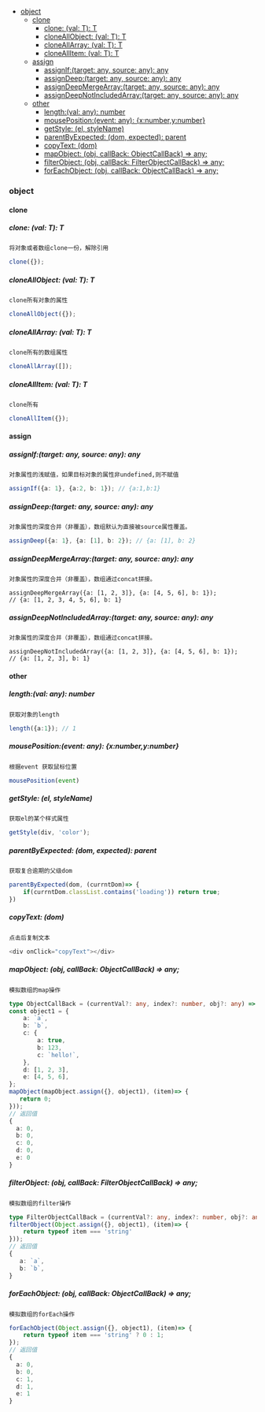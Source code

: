 <!-- START doctoc generated TOC please keep comment here to allow auto update -->
<!-- DON'T EDIT THIS SECTION, INSTEAD RE-RUN doctoc TO UPDATE -->


- [object](#object)
  - [clone](#clone)
    - [clone: <T>(val: T): T](#clone-tval-t-t)
    - [cloneAllObject: <T>(val: T): T](#cloneallobject-tval-t-t)
    - [cloneAllArray: <T>(val: T): T](#cloneallarray-tval-t-t)
    - [cloneAllItem: <T>(val: T): T](#cloneallitem-tval-t-t)
  - [assign](#assign)
    - [assignIf:(target: any, source: any): any](#assigniftarget-any-source-any-any)
    - [assignDeep:(target: any, source: any): any](#assigndeeptarget-any-source-any-any)
    - [assignDeepMergeArray:(target: any, source: any): any](#assigndeepmergearraytarget-any-source-any-any)
    - [assignDeepNotIncludedArray:(target: any, source: any): any](#assigndeepnotincludedarraytarget-any-source-any-any)
  - [other](#other)
    - [length:(val: any): number](#lengthval-any-number)
    - [mousePosition:(event: any): {x:number,y:number}](#mousepositionevent-any-xnumberynumber)
    - [getStyle: (el, styleName)](#getstyle-el-stylename)
    - [parentByExpected: (dom, expected): parent](#parentbyexpected-dom-expected-parent)
    - [copyText: (dom)](#copytext-dom)
    - [mapObject: (obj, callBack: ObjectCallBack) => any;](#mapobject-obj-callback-objectcallback--any)
    - [filterObject: (obj, callBack: FilterObjectCallBack) => any;](#filterobject-obj-callback-filterobjectcallback--any)
    - [forEachObject: (obj, callBack: ObjectCallBack) => any;](#foreachobject-obj-callback-objectcallback--any)

<!-- END doctoc generated TOC please keep comment here to allow auto update -->

### object

#### clone

##### clone: <T>(val: T): T

`将对象或者数组clone一份，解除引用`

```typescript
clone({});
```

##### cloneAllObject: <T>(val: T): T

`clone所有对象的属性`

```typescript
cloneAllObject({});
```

##### cloneAllArray: <T>(val: T): T

`clone所有的数组属性`

```typescript
cloneAllArray([]);
```

##### cloneAllItem: <T>(val: T): T

`clone所有`

```typescript
cloneAllItem({});
```

#### assign

##### assignIf:(target: any, source: any): any

`对象属性的浅赋值，如果目标对象的属性非undefined,则不赋值`

```typescript
assignIf({a: 1}, {a:2, b: 1}); // {a:1,b:1}
```
##### assignDeep:(target: any, source: any): any

`对象属性的深度合并（非覆盖），数组默认为直接被source属性覆盖。`

```typescript
assignDeep({a: 1}, {a: [1], b: 2}); // {a: [1], b: 2}   
```

##### assignDeepMergeArray:(target: any, source: any): any

`对象属性的深度合并（非覆盖），数组通过concat拼接。`

```ty
assignDeepMergeArray({a: [1, 2, 3]}, {a: [4, 5, 6], b: 1});
// {a: [1, 2, 3, 4, 5, 6], b: 1}    
```

##### assignDeepNotIncludedArray:(target: any, source: any): any

`对象属性的深度合并（非覆盖），数组通过concat拼接。`

```TY
assignDeepNotIncludedArray({a: [1, 2, 3]}, {a: [4, 5, 6], b: 1}); 
// {a: [1, 2, 3], b: 1}  
```

#### other

##### length:(val: any): number

`获取对象的length`

```typescript
length({a:1}); // 1
```

##### mousePosition:(event: any): {x:number,y:number}

`根据event 获取鼠标位置`

```typescript
mousePosition(event)
```

##### getStyle: (el, styleName)

`获取el的某个样式属性`

```typescript
getStyle(div, 'color');
```

##### parentByExpected: (dom, expected): parent

`获取复合逾期的父级dom`

```typescript
parentByExpected(dom, (currntDom)=> {
    if(currntDom.classList.contains('loading')) return true;
})
```

##### copyText: (dom)

`点击后复制文本`

```typescript
<div onClick="copyText"></div>
```

##### mapObject: (obj, callBack: ObjectCallBack) => any;

`模拟数组的map操作`

```typescript
type ObjectCallBack = (currentVal?: any, index?: number, obj?: any) => any;
const object1 = {
    a: `a`,
    b: `b`,
    c: {
        a: true,
        b: 123,
        c: `hello!`,
    },
    d: [1, 2, 3],
    e: [4, 5, 6],
};
mapObject(mapObject.assign({}, object1), (item)=> {
   return 0;
}));
// 返回值
{
  a: 0,
  b: 0,
  c: 0,
  d: 0,
  e: 0
}
```

##### filterObject: (obj, callBack: FilterObjectCallBack) => any;

`模拟数组的filter操作`

```typescript
type FilterObjectCallBack = (currentVal?: any, index?: number, obj?: any) => boolean;
filterObject(Object.assign({}, object1), (item)=> {
    return typeof item === 'string'
}));
// 返回值
{
   a: `a`,
   b: `b`,
}
```

##### forEachObject: (obj, callBack: ObjectCallBack) => any;

`模拟数组的forEach操作`

```typescript
forEachObject(Object.assign({}, object1), (item)=> {
    return typeof item === 'string' ? 0 : 1;
});
// 返回值
{
  a: 0,
  b: 0,
  c: 1,
  d: 1,
  e: 1
}
```


